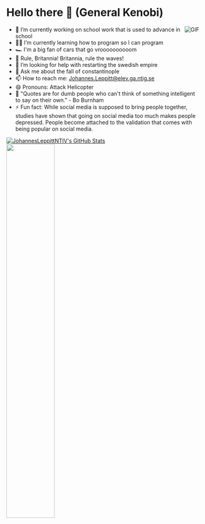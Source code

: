 # Hello there 👋 (General Kenobi)
<img align="right" alt="GIF" src="https://media.giphy.com/media/13HgwGsXF0aiGY/giphy.gif" />

- 💼 I’m currently working on school work that is used to advance in school
- 👨‍💻 I’m currently learning how to program so I can program
- 🏎️ I'm a big fan of cars that go vroooooooooom
- 👑 Rule, Britannia! Britannia, rule the waves!
- 🤔 I’m looking for help with restarting the swedish empire
- 💬 Ask me about the fall of constantinople
- 📫 How to reach me: Johannes.Leppitt@elev.ga.ntig.se
- 😄 Pronouns: Attack Helicopter
- 📜 "Quotes are for dumb people who can't think of something intelligent to say on their own." - Bo Burnham
- ⚡ Fun fact: While social media is supposed to bring people together, studies have shown that going on social media too much makes people depressed. People become attached to the validation that comes with being popular on social media.

[![JohannesLeppittNTIV's GitHub Stats](https://github-readme-stats.vercel.app/api?username=JohannesLeppittNTIV&show_icons=true)](https://github.com/JohannesLeppittNTIV)
<img width=50% src="https://wompampsupport.azureedge.net/fetchimage?siteId=7575&v=2&jpgQuality=100&width=700&url=https%3A%2F%2Fi.kym-cdn.com%2Fentries%2Ficons%2Ffacebook%2F000%2F021%2F807%2Fig9OoyenpxqdCQyABmOQBZDI0duHk2QZZmWg2Hxd4ro.jpg"></p>
